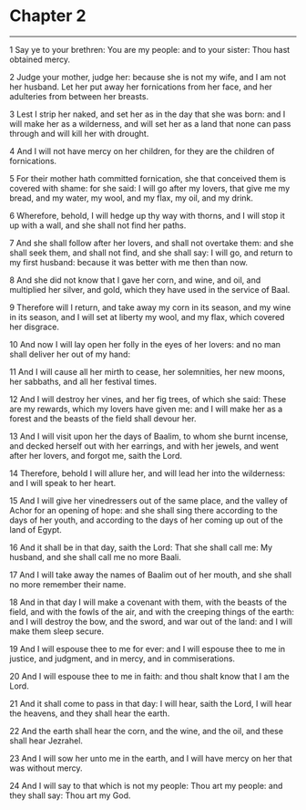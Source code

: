 # Chapter 2

***

1 Say ye to your brethren: You are my people: and to your sister: Thou hast obtained mercy.

2 Judge your mother, judge her: because she is not my wife, and I am not her husband. Let her put away her fornications from her face, and her adulteries from between her breasts.

3 Lest I strip her naked, and set her as in the day that she was born: and I will make her as a wilderness, and will set her as a land that none can pass through and will kill her with drought.

4 And I will not have mercy on her children, for they are the children of fornications.

5 For their mother hath committed fornication, she that conceived them is covered with shame: for she said: I will go after my lovers, that give me my bread, and my water, my wool, and my flax, my oil, and my drink.

6 Wherefore, behold, I will hedge up thy way with thorns, and I will stop it up with a wall, and she shall not find her paths.

7 And she shall follow after her lovers, and shall not overtake them: and she shall seek them, and shall not find, and she shall say: I will go, and return to my first husband: because it was better with me then than now.

8 And she did not know that I gave her corn, and wine, and oil, and multiplied her silver, and gold, which they have used in the service of Baal.

9 Therefore will I return, and take away my corn in its season, and my wine in its season, and I will set at liberty my wool, and my flax, which covered her disgrace.

10 And now I will lay open her folly in the eyes of her lovers: and no man shall deliver her out of my hand:

11 And I will cause all her mirth to cease, her solemnities, her new moons, her sabbaths, and all her festival times.

12 And I will destroy her vines, and her fig trees, of which she said: These are my rewards, which my lovers have given me: and I will make her as a forest and the beasts of the field shall devour her.

13 And I will visit upon her the days of Baalim, to whom she burnt incense, and decked herself out with her earrings, and with her jewels, and went after her lovers, and forgot me, saith the Lord.

14 Therefore, behold I will allure her, and will lead her into the wilderness: and I will speak to her heart.

15 And I will give her vinedressers out of the same place, and the valley of Achor for an opening of hope: and she shall sing there according to the days of her youth, and according to the days of her coming up out of the land of Egypt.

16 And it shall be in that day, saith the Lord: That she shall call me: My husband, and she shall call me no more Baali.

17 And I will take away the names of Baalim out of her mouth, and she shall no more remember their name.

18 And in that day I will make a covenant with them, with the beasts of the field, and with the fowls of the air, and with the creeping things of the earth: and I will destroy the bow, and the sword, and war out of the land: and I will make them sleep secure.

19 And I will espouse thee to me for ever: and I will espouse thee to me in justice, and judgment, and in mercy, and in commiserations.

20 And I will espouse thee to me in faith: and thou shalt know that I am the Lord.

21 And it shall come to pass in that day: I will hear, saith the Lord, I will hear the heavens, and they shall hear the earth.

22 And the earth shall hear the corn, and the wine, and the oil, and these shall hear Jezrahel.

23 And I will sow her unto me in the earth, and I will have mercy on her that was without mercy.

24 And I will say to that which is not my people: Thou art my people: and they shall say: Thou art my God.

